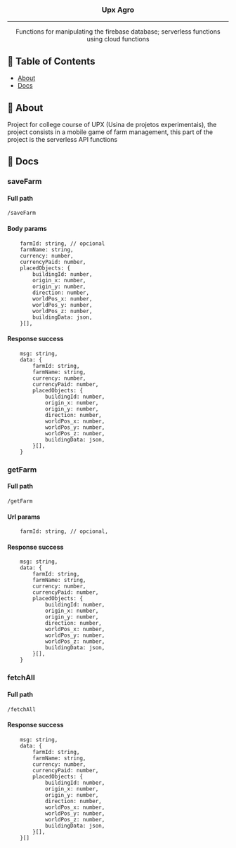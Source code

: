 <h3 align="center">Upx Agro</h3>

---

<p align="center"> Functions for manipulating the firebase database; serverless functions using cloud functions 
    <br> 
</p>

## 📝 Table of Contents

- [About](#about)
- [Docs](#docs)

## 🧐 About <a name = "about"></a>

Project for college course of UPX (Usina de projetos experimentais), the project consists in a mobile game of farm management, this part of the project is the serverless API functions

## 📃 Docs <a name = "docs"></a>

### saveFarm

#### Full path
```
/saveFarm
```

#### Body params
```
    farmId: string, // opcional
    farmName: string,
    currency: number,
    currencyPaid: number,
    placedObjects: {
        buildingId: number,
        origin_x: number,
        origin_y: number,
        direction: number,
        worldPos_x: number,
        worldPos_y: number,
        worldPos_z: number,
        buildingData: json,
    }[],
```

#### Response success
```
    msg: string,
    data: {
        farmId: string,
        farmName: string,
        currency: number,
        currencyPaid: number,
        placedObjects: {
            buildingId: number,
            origin_x: number,
            origin_y: number,
            direction: number,
            worldPos_x: number,
            worldPos_y: number,
            worldPos_z: number,
            buildingData: json,
        }[],
    }
```

### getFarm

#### Full path
```
/getFarm
```

#### Url params
```
    farmId: string, // opcional,
```

#### Response success
```
    msg: string,
    data: {
        farmId: string,
        farmName: string,
        currency: number,
        currencyPaid: number,
        placedObjects: {
            buildingId: number,
            origin_x: number,
            origin_y: number,
            direction: number,
            worldPos_x: number,
            worldPos_y: number,
            worldPos_z: number,
            buildingData: json,
        }[],
    }
```
### fetchAll

#### Full path
```
/fetchAll
```

#### Response success
```
    msg: string,
    data: {
        farmId: string,
        farmName: string,
        currency: number,
        currencyPaid: number,
        placedObjects: {
            buildingId: number,
            origin_x: number,
            origin_y: number,
            direction: number,
            worldPos_x: number,
            worldPos_y: number,
            worldPos_z: number,
            buildingData: json,
        }[],
    }[]
```